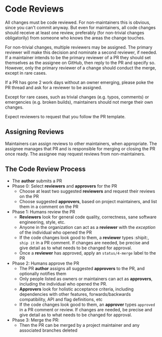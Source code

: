 # Code Reviews

All changes must be code reviewed. For non-maintainers this is obvious, since you can't commit anyway. But even for maintainers, all code changes should receive at least one review, preferably (for non-trivial changes obligatorily) from someone who knows the areas the change touches.

For non-trivial changes, multiple reviewers may be assigned. The primary reviewer will make this decision and nominate a second reviewer, if needed. If a maintainer intends to be the primary reviewer of a PR they should set themselves as the assignee on GitHub, then reply to the PR and specify so. However, only the primary reviewer of a change should conduct the merge, except in rare cases.

If a PR has gone 2 work days without an owner emerging, please poke the PR thread and ask for a reviewer to be assigned.

Except for rare cases, such as trivial changes (e.g. typos, comments) or emergencies (e.g. broken builds), maintainers should not merge their own changes.

Expect reviewers to request that you follow the PR template.

## Assigning Reviews

Maintainers can assign reviews to other maintainers, when appropriate. The assignee manages that PR and is responsible for merging or closing the PR once ready. The assignee may request reviews from non-maintainers.

## The Code Review Process

- The **author** submits a PR
- Phase 0: Select **reviewers** and **approvers** for the PR
  - Choose at least two suggested **reviewers** and request their reviews on the PR
  - Choose suggested **approvers**, based on project maintainers, and list them in a comment on the PR
- Phase 1: Humans review the PR
  - **Reviewers** look for general code quality, correctness, sane software engineering, style, etc.
  - Anyone in the organization can act as a **reviewer** with the _exception_ of the individual who opened the PR
  - If the code changes look good to them, a **reviewer** types :shipit:, `ship it` in a PR comment. If changes are needed, be precise and give detail as to what needs to be changed for approval. 
  - Once a **reviewer** has approved, apply an `status/4-merge` label to the PR
- Phase 2: Humans approve the PR
  - The PR **author** assigns all suggested **approvers** to the PR, and optionally notifies them
  - Only people listed as owners or maintainers can act as **approvers**, including the individual who opened the PR.
  - **Approvers** look for holistic acceptance criteria, including dependencies with other features, forwards/backwards compatibility, API and flag definitions, etc
  - If the code changes look good to them, an **approver** types `approved` in a PR comment or review. If changes are needed, be precise and give detail as to what needs to be changed for approval. 
- Phase 3: Merge the PR:
  - Then the PR can be merged by a project maintainer and any associated branches deleted
